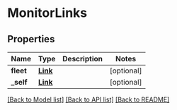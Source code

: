 # MonitorLinks

## Properties
Name | Type | Description | Notes
------------ | ------------- | ------------- | -------------
**fleet** | [**Link**](Link.md) |  | [optional] 
**_self** | [**Link**](Link.md) |  | [optional] 

[[Back to Model list]](../README.md#documentation-for-models) [[Back to API list]](../README.md#documentation-for-api-endpoints) [[Back to README]](../README.md)


